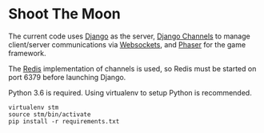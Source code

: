 # Shoot The Moon

The current code uses [Django](https://www.djangoproject.com/) as the server, [Django Channels](https://channels.readthedocs.io/en/stable/) to manage client/server communications via [Websockets](https://en.wikipedia.org/wiki/WebSocket), and [Phaser](phaser.io) for the game framework.

The [Redis](redis.io) implementation of channels is used, so Redis must be started on port 6379 before launching Django.

Python 3.6 is required. Using virtualenv to setup Python is recommended.

    virtualenv stm
    source stm/bin/activate
    pip install -r requirements.txt
